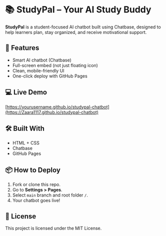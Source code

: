 # 📚 StudyPal – Your AI Study Buddy

**StudyPal** is a student-focused AI chatbot built using Chatbase, designed to help learners plan, stay organized, and receive motivational support.

## 🚀 Features
- Smart AI chatbot (Chatbase)
- Full-screen embed (not just floating icon)
- Clean, mobile-friendly UI
- One-click deploy with GitHub Pages

## 💻 Live Demo
[https://yourusername.github.io/studypal-chatbot](https://Zaara1117.github.io/studypal-chatbot)

## 🛠 Built With
- HTML + CSS
- Chatbase
- GitHub Pages

## 📦 How to Deploy
1. Fork or clone this repo.
2. Go to **Settings > Pages**.
3. Select `main` branch and root folder `/`.
4. Your chatbot goes live!

## 📝 License
This project is licensed under the MIT License.

